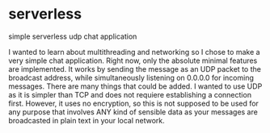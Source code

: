 # serverless
simple serverless udp chat application

I wanted to learn about multithreading and networking so I chose to make a very simple chat application.
Right now, only the absolute minimal features are implemented. It works by sending the message as an UDP packet to the broadcast address, while simultaneously listening on 0.0.0.0 for incoming messages.
There are many things that could be added. I wanted to use UDP as it is simpler than TCP and does not requiere establishing a connection first.
However, it uses no encryption, so this is not supposed to be used for any purpose that involves ANY kind of sensible data as your messages are broadcasted in plain text in your local network.
